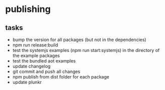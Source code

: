 # publishing

## tasks

* bump the version for all packages (but not in the dependencies)
* npm run release:build
* test the systemjs examples (npm run start:systemjs) in the directory of the example packages
* test the bundled aot examples
* update changelog
* git commit and push all changes
* npm publish from dist folder for each package
* update plunkr
